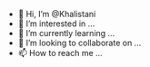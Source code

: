 - 👋 Hi, I’m @Khalistani
- 👀 I’m interested in ...
- 🌱 I’m currently learning ...
- 💞️ I’m looking to collaborate on ...
- 📫 How to reach me ...

<!---
Khalistani/Khalistani is a ✨ special ✨ repository because its `README.md` (this file) appears on your GitHub profile.
You can click the Preview link to take a look at your changes.
--->
